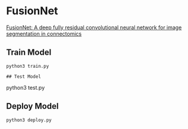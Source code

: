 # FusionNet

[FusionNet: A deep fully residual convolutional neural network for image segmentation in connectomics](https://arxiv.org/abs/1612.05360)

## Train Model
~~~
python3 train.py

## Test Model
~~~
python3 test.py

## Deploy Model
~~~
python3 deploy.py

